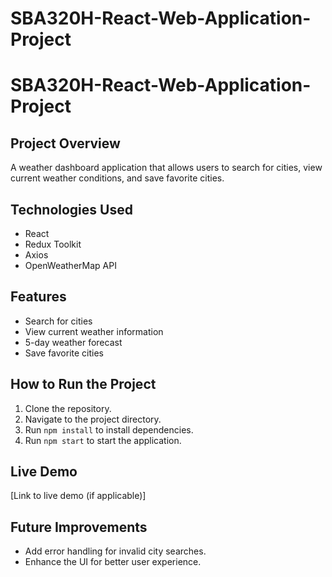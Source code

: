 # SBA320H-React-Web-Application-Project
# SBA320H-React-Web-Application-Project

## Project Overview
A weather dashboard application that allows users to search for cities, view current weather conditions, and save favorite cities.

## Technologies Used
- React
- Redux Toolkit
- Axios
- OpenWeatherMap API

## Features
- Search for cities
- View current weather information
- 5-day weather forecast
- Save favorite cities

## How to Run the Project
1. Clone the repository.
2. Navigate to the project directory.
3. Run `npm install` to install dependencies.
4. Run `npm start` to start the application.

## Live Demo
[Link to live demo (if applicable)]

## Future Improvements
- Add error handling for invalid city searches.
- Enhance the UI for better user experience.
